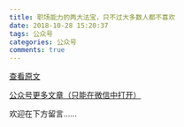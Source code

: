 ```yaml
---
title: 职场能力的两大法宝，只不过大多数人都不喜欢
date: 2018-10-28 15:20:37
tags: 公众号
categories: 公众号
comments: true
---
```


[查看原文](https://travis-ci.org/hadronw/hadronw.github.io)

[公众号更多文章（只能在微信中打开）](https://mp.weixin.qq.com/mp/profile_ext?action=home&__biz=MzUyMTg5MjA5OA==&scene=123#wechat_redirect)

欢迎在下方留言…… 

<!---more--->